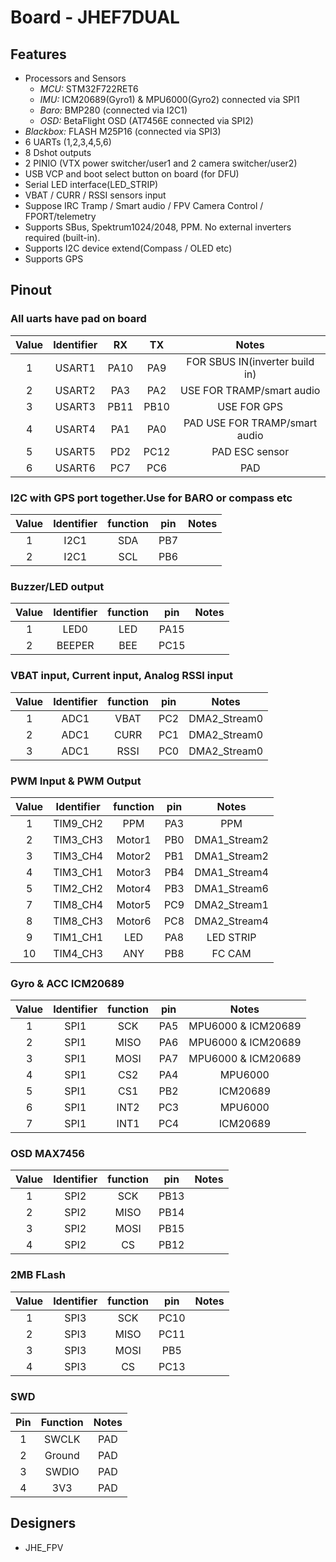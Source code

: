 # Board - JHEF7DUAL

## Features

* Processors and Sensors
  * *MCU:* STM32F722RET6
  * *IMU:* ICM20689(Gyro1) & MPU6000(Gyro2) connected via SPI1
  * *Baro:* BMP280 (connected via I2C1)
  * *OSD:* BetaFlight OSD (AT7456E connected via SPI2)
* *Blackbox:* FLASH M25P16 (connected via SPI3)
* 6 UARTs (1,2,3,4,5,6)
* 8 Dshot outputs
* 2 PINIO (VTX power switcher/user1 and 2 camera switcher/user2)
* USB VCP and boot select button on board (for DFU) 
* Serial LED interface(LED_STRIP)
* VBAT / CURR / RSSI sensors input
* Suppose IRC Tramp / Smart audio / FPV Camera Control / FPORT/telemetry
* Supports SBus, Spektrum1024/2048, PPM. No external inverters required (built-in).
* Supports I2C device extend(Compass / OLED etc)
* Supports GPS

## Pinout

### All uarts have pad on board 

| Value | Identifier |  RX  |  TX  |             Notes              |
| :---: | :--------: | :--: | :--: | :----------------------------: |
|   1   |   USART1   | PA10 | PA9  | FOR SBUS IN(inverter build in) |
|   2   |   USART2   | PA3  | PA2  |   USE FOR TRAMP/smart audio    |
|   3   |   USART3   | PB11 | PB10 |          USE FOR GPS           |
|   4   |   USART4   | PA1  | PA0  | PAD USE FOR TRAMP/smart audio  |
|   5   |   USART5   | PD2  | PC12 |         PAD ESC sensor         |
|   6   |   USART6   | PC7  | PC6  |              PAD               |

### I2C with GPS port together.Use for BARO or compass etc 

| Value | Identifier | function | pin  | Notes |
| :---: | :--------: | :------: | :--: | :---: |
|   1   |    I2C1    |   SDA    | PB7  |       |
|   2   |    I2C1    |   SCL    | PB6  |       |

### Buzzer/LED output 

| Value | Identifier | function | pin  | Notes |
| :---: | :--------: | :------: | :--: | :---: |
|   1   |    LED0    |   LED    | PA15 |       |
|   2   |   BEEPER   |   BEE    | PC15 |       |

### VBAT input, Current input, Analog RSSI input

| Value | Identifier | function | pin  |    Notes     |
| :---: | :--------: | :------: | :--: | :----------: |
|   1   |    ADC1    |   VBAT   | PC2  | DMA2_Stream0 |
|   2   |    ADC1    |   CURR   | PC1  | DMA2_Stream0 |
|   3   |    ADC1    |   RSSI   | PC0  | DMA2_Stream0 |

### PWM Input & PWM Output 

| Value | Identifier | function | pin  |    Notes     |
| :---: | :--------: | :------: | :--: | :----------: |
|   1   |  TIM9_CH2  |   PPM    | PA3  |     PPM      |
|   2   |  TIM3_CH3  |  Motor1  | PB0  | DMA1_Stream2 |
|   3   |  TIM3_CH4  |  Motor2  | PB1  | DMA1_Stream2 |
|   4   |  TIM3_CH1  |  Motor3  | PB4  | DMA1_Stream4 |
|   5   |  TIM2_CH2  |  Motor4  | PB3  | DMA1_Stream6 |
|   7   |  TIM8_CH4  |  Motor5  | PC9  | DMA2_Stream1 |
|   8   |  TIM8_CH3  |  Motor6  | PC8  | DMA2_Stream4 |
|   9   |  TIM1_CH1  |   LED    | PA8  |  LED STRIP   |
|  10   |  TIM4_CH3  |   ANY    | PB8  |    FC CAM    |

### Gyro & ACC  ICM20689

| Value | Identifier | function | pin  |       Notes        |
| :---: | :--------: | :------: | :--: | :----------------: |
|   1   |    SPI1    |   SCK    | PA5  | MPU6000 & ICM20689 |
|   2   |    SPI1    |   MISO   | PA6  | MPU6000 & ICM20689 |
|   3   |    SPI1    |   MOSI   | PA7  | MPU6000 & ICM20689 |
|   4   |    SPI1    |   CS2    | PA4  |      MPU6000       |
|   5   |    SPI1    |   CS1    | PB2  |      ICM20689      |
|   6   |    SPI1    |   INT2   | PC3  |      MPU6000       |
|   7   |    SPI1    |   INT1   | PC4  |      ICM20689      |

### OSD MAX7456

| Value | Identifier | function | pin  | Notes |
| :---: | :--------: | :------: | :--: | :---: |
|   1   |    SPI2    |   SCK    | PB13 |       |
|   2   |    SPI2    |   MISO   | PB14 |       |
|   3   |    SPI2    |   MOSI   | PB15 |       |
|   4   |    SPI2    |    CS    | PB12 |       |

### 2MB FLash

| Value | Identifier | function | pin  | Notes |
| :---: | :--------: | :------: | :--: | :---: |
|   1   |    SPI3    |   SCK    | PC10 |       |
|   2   |    SPI3    |   MISO   | PC11 |       |
|   3   |    SPI3    |   MOSI   | PB5  |       |
|   4   |    SPI3    |    CS    | PC13 |       |

### SWD

| Pin  | Function | Notes |
| :--: | :------: | :---: |
|  1   |  SWCLK   |  PAD  |
|  2   |  Ground  |  PAD  |
|  3   |  SWDIO   |  PAD  |
|  4   |   3V3    |  PAD  |

## Designers

- JHE_FPV